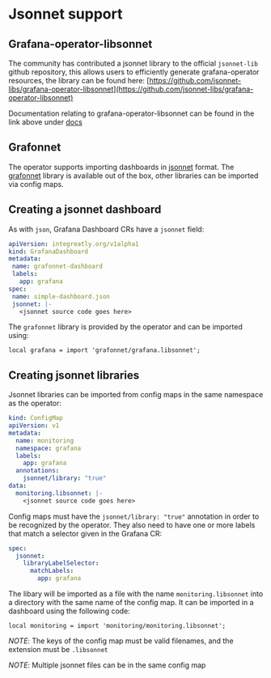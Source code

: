 # Jsonnet support

## Grafana-operator-libsonnet

  The community has contributed a jsonnet library to the official `jsonnet-lib` github repository, this allows users to efficiently
  generate grafana-operator resources, the library can be found here:
  [https://github.com/jsonnet-libs/grafana-operator-libsonnet](https://github.com/jsonnet-libs/grafana-operator-libsonnet)

  Documentation relating to grafana-operator-libsonnet can be found in the link above under [docs](https://jsonnet-libs.github.io/grafana-operator-libsonnet/)

## Grafonnet

The operator supports importing dashboards in [jsonnet](https://jsonnet.org/) format.
The [grafonnet](https://grafana.github.io/grafonnet-lib/) library is available out of the box, other libraries can be imported via config maps.

## Creating a jsonnet dashboard

As with `json`, Grafana Dashboard CRs have a `jsonnet` field:

 ```yaml
apiVersion: integreatly.org/v1alpha1
kind: GrafanaDashboard
metadata:
  name: grafonnet-dashboard
  labels:
    app: grafana
spec:
  name: simple-dashboard.json
  jsonnet: |-
    <jsonnet source code goes here>
 ```

The `grafonnet` library is provided by the operator and can be imported using:

```libsonet
local grafana = import 'grafonnet/grafana.libsonnet';
```

## Creating jsonnet libraries

Jsonnet libraries can be imported from config maps in the same namespace as the operator:

```yaml
kind: ConfigMap
apiVersion: v1
metadata:
  name: monitoring
  namespace: grafana
  labels:
    app: grafana
  annotations:
    jsonnet/library: "true"
data:
  monitoring.libsonnet: |-
    <jsonnet source code goes here>
```

Config maps must have the `jsonnet/library: "true"` annotation in order to be recognized by the operator.
They also need to have one or more labels that match a selector given in the Grafana CR:

```yaml
spec:
  jsonnet:
    libraryLabelSelector:
      matchLabels:
        app: grafana
```

The libary will be imported as a file with the name `monitoring.libsonnet` into a directory with the same name of the config map.
It can be imported in a dashboard using the following code:

```libsonet
local monitoring = import 'monitoring/monitoring.libsonnet';
```

*NOTE*: The keys of the config map must be valid filenames, and the extension must be `.libsonnet`

*NOTE*: Multiple jsonnet files can be in the same config map
